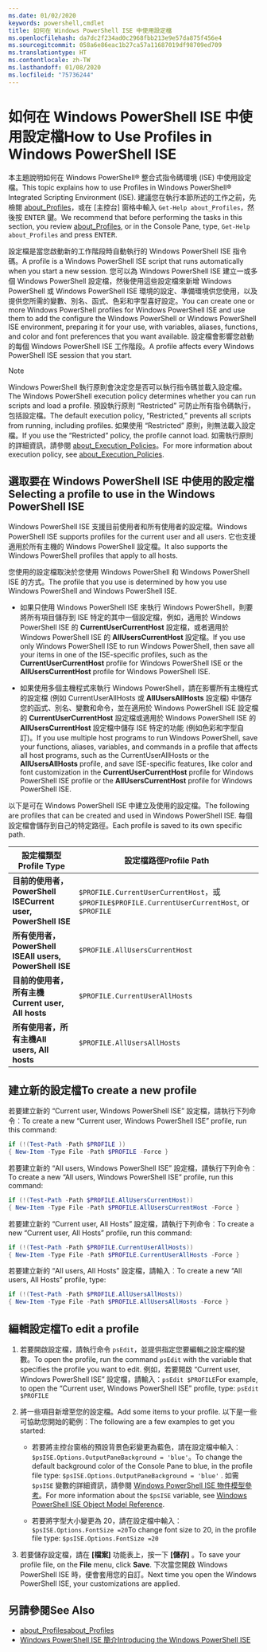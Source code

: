```yaml
---
ms.date: 01/02/2020
keywords: powershell,cmdlet
title: 如何在 Windows PowerShell ISE 中使用設定檔
ms.openlocfilehash: da7dc2f234ad0c2968fbb213e9e57da875f456e4
ms.sourcegitcommit: 058a6e86eac1b27ca57a11687019df98709ed709
ms.translationtype: HT
ms.contentlocale: zh-TW
ms.lasthandoff: 01/08/2020
ms.locfileid: "75736244"
---
```

# <a name="how-to-use-profiles-in-windows-powershell-ise"></a><span data-ttu-id="fb619-103">如何在 Windows PowerShell ISE 中使用設定檔</span><span class="sxs-lookup"><span data-stu-id="fb619-103">How to Use Profiles in Windows PowerShell ISE</span></span>

<span data-ttu-id="fb619-104">本主題說明如何在 Windows PowerShell® 整合式指令碼環境 (ISE) 中使用設定檔。</span><span class="sxs-lookup"><span data-stu-id="fb619-104">This topic explains how to use Profiles in Windows PowerShell® Integrated Scripting Environment (ISE).</span></span> <span data-ttu-id="fb619-105">建議您在執行本節所述的工作之前，先檢閱 [about_Profiles](/powershell/module/microsoft.powershell.core/about/about_profiles)，或在 [主控台] 窗格中輸入 `Get-Help about_Profiles`，然後按 <kbd>ENTER</kbd> 鍵。</span><span class="sxs-lookup"><span data-stu-id="fb619-105">We recommend that before performing the tasks in this section, you review [about_Profiles](/powershell/module/microsoft.powershell.core/about/about_profiles), or in the Console Pane, type, `Get-Help about_Profiles` and press <kbd>ENTER</kbd>.</span></span>

<span data-ttu-id="fb619-106">設定檔是當您啟動新的工作階段時自動執行的 Windows PowerShell ISE 指令碼。</span><span class="sxs-lookup"><span data-stu-id="fb619-106">A profile is a Windows PowerShell ISE script that runs automatically when you start a new session.</span></span>
<span data-ttu-id="fb619-107">您可以為 Windows PowerShell ISE 建立一或多個 Windows PowerShell 設定檔，然後使用這些設定檔來新增 Windows PowerShell 或 Windows PowerShell ISE 環境的設定、準備環境供您使用，以及提供您所需的變數、別名、函式、色彩和字型喜好設定。</span><span class="sxs-lookup"><span data-stu-id="fb619-107">You can create one or more Windows PowerShell profiles for Windows PowerShell ISE and use them to add the configure the Windows PowerShell or Windows PowerShell ISE environment, preparing it for your use, with variables, aliases, functions, and color and font preferences that you want available.</span></span> <span data-ttu-id="fb619-108">設定檔會影響您啟動的每個 Windows PowerShell ISE 工作階段。</span><span class="sxs-lookup"><span data-stu-id="fb619-108">A profile affects every Windows PowerShell ISE session that you start.</span></span>

> [!NOTE]
> <span data-ttu-id="fb619-109">Windows PowerShell 執行原則會決定您是否可以執行指令碼並載入設定檔。</span><span class="sxs-lookup"><span data-stu-id="fb619-109">The Windows PowerShell execution policy determines whether you can run scripts and load a profile.</span></span>
> <span data-ttu-id="fb619-110">預設執行原則 “Restricted” 可防止所有指令碼執行，包括設定檔。</span><span class="sxs-lookup"><span data-stu-id="fb619-110">The default execution policy, “Restricted,” prevents all scripts from running, including profiles.</span></span>
> <span data-ttu-id="fb619-111">如果使用 “Restricted” 原則，則無法載入設定檔。</span><span class="sxs-lookup"><span data-stu-id="fb619-111">If you use the “Restricted” policy, the profile cannot load.</span></span> <span data-ttu-id="fb619-112">如需執行原則的詳細資訊，請參閱 [about_Execution_Policies](/powershell/module/microsoft.powershell.core/about/about_execution_policies)。</span><span class="sxs-lookup"><span data-stu-id="fb619-112">For more information about execution policy, see [about_Execution_Policies](/powershell/module/microsoft.powershell.core/about/about_execution_policies).</span></span>

## <a name="selecting-a-profile-to-use-in-the-windows-powershell-ise"></a><span data-ttu-id="fb619-113">選取要在 Windows PowerShell ISE 中使用的設定檔</span><span class="sxs-lookup"><span data-stu-id="fb619-113">Selecting a profile to use in the Windows PowerShell ISE</span></span>

<span data-ttu-id="fb619-114">Windows PowerShell ISE 支援目前使用者和所有使用者的設定檔。</span><span class="sxs-lookup"><span data-stu-id="fb619-114">Windows PowerShell ISE supports profiles for the current user and all users.</span></span> <span data-ttu-id="fb619-115">它也支援適用於所有主機的 Windows PowerShell 設定檔。</span><span class="sxs-lookup"><span data-stu-id="fb619-115">It also supports the Windows PowerShell profiles that apply to all hosts.</span></span>

<span data-ttu-id="fb619-116">您使用的設定檔取決於您使用 Windows PowerShell 和 Windows PowerShell ISE 的方式。</span><span class="sxs-lookup"><span data-stu-id="fb619-116">The profile that you use is determined by how you use Windows PowerShell and Windows PowerShell ISE.</span></span>

- <span data-ttu-id="fb619-117">如果只使用 Windows PowerShell ISE 來執行 Windows PowerShell，則要將所有項目儲存到 ISE 特定的其中一個設定檔，例如，適用於 Windows PowerShell ISE 的 **CurrentUserCurrentHost** 設定檔，或者適用於 Windows PowerShell ISE 的 **AllUsersCurrentHost** 設定檔。</span><span class="sxs-lookup"><span data-stu-id="fb619-117">If you use only Windows PowerShell ISE to run Windows PowerShell, then save all your items in one of the ISE-specific profiles, such as the **CurrentUserCurrentHost** profile for Windows PowerShell ISE or the **AllUsersCurrentHost** profile for Windows PowerShell ISE.</span></span>

- <span data-ttu-id="fb619-118">如果使用多個主機程式來執行 Windows PowerShell，請在影響所有主機程式的設定檔 (例如 CurrentUserAllHosts 或 **AllUsersAllHosts** 設定檔) 中儲存您的函式、別名、變數和命令，並在適用於 Windows PowerShell ISE 設定檔的 **CurrentUserCurrentHost** 設定檔或適用於 Windows PowerShell ISE 的 **AllUsersCurrentHost** 設定檔中儲存 ISE 特定的功能 (例如色彩和字型自訂)。</span><span class="sxs-lookup"><span data-stu-id="fb619-118">If you use multiple host programs to run Windows PowerShell, save your functions, aliases, variables, and commands in a profile that affects all host programs, such as the CurrentUserAllHosts or the **AllUsersAllHosts** profile, and save ISE-specific features, like color and font customization in the **CurrentUserCurrentHost** profile for Windows PowerShell ISE profile or the **AllUsersCurrentHost** profile for Windows PowerShell ISE.</span></span>

<span data-ttu-id="fb619-119">以下是可在 Windows PowerShell ISE 中建立及使用的設定檔。</span><span class="sxs-lookup"><span data-stu-id="fb619-119">The following are profiles that can be created and used in Windows PowerShell ISE.</span></span> <span data-ttu-id="fb619-120">每個設定檔會儲存到自己的特定路徑。</span><span class="sxs-lookup"><span data-stu-id="fb619-120">Each profile is saved to its own specific path.</span></span>

|           <span data-ttu-id="fb619-121">設定檔類型</span><span class="sxs-lookup"><span data-stu-id="fb619-121">Profile Type</span></span>           |                   <span data-ttu-id="fb619-122">設定檔路徑</span><span class="sxs-lookup"><span data-stu-id="fb619-122">Profile Path</span></span>                   |
| -------------------------------- | ------------------------------------------------ |
| <span data-ttu-id="fb619-123">**目前的使用者，PowerShell ISE**</span><span class="sxs-lookup"><span data-stu-id="fb619-123">**Current user, PowerShell ISE**</span></span> | <span data-ttu-id="fb619-124">`$PROFILE.CurrentUserCurrentHost`，或 `$PROFILE`</span><span class="sxs-lookup"><span data-stu-id="fb619-124">`$PROFILE.CurrentUserCurrentHost`, or `$PROFILE`</span></span> |
| <span data-ttu-id="fb619-125">**所有使用者，PowerShell ISE**</span><span class="sxs-lookup"><span data-stu-id="fb619-125">**All users, PowerShell ISE**</span></span>    | `$PROFILE.AllUsersCurrentHost`                   |
| <span data-ttu-id="fb619-126">**目前的使用者，所有主機**</span><span class="sxs-lookup"><span data-stu-id="fb619-126">**Current user, All hosts**</span></span>      | `$PROFILE.CurrentUserAllHosts`                   |
| <span data-ttu-id="fb619-127">**所有使用者，所有主機**</span><span class="sxs-lookup"><span data-stu-id="fb619-127">**All users, All hosts**</span></span>         | `$PROFILE.AllUsersAllHosts`                      |

## <a name="to-create-a-new-profile"></a><span data-ttu-id="fb619-128">建立新的設定檔</span><span class="sxs-lookup"><span data-stu-id="fb619-128">To create a new profile</span></span>

<span data-ttu-id="fb619-129">若要建立新的 “Current user, Windows PowerShell ISE” 設定檔，請執行下列命令︰</span><span class="sxs-lookup"><span data-stu-id="fb619-129">To create a new “Current user, Windows PowerShell ISE” profile, run this command:</span></span>

```powershell
if (!(Test-Path -Path $PROFILE ))
{ New-Item -Type File -Path $PROFILE -Force }
```

<span data-ttu-id="fb619-130">若要建立新的 “All users, Windows PowerShell ISE” 設定檔，請執行下列命令︰</span><span class="sxs-lookup"><span data-stu-id="fb619-130">To create a new “All users, Windows PowerShell ISE” profile, run this command:</span></span>

```powershell
if (!(Test-Path -Path $PROFILE.AllUsersCurrentHost))
{ New-Item -Type File -Path $PROFILE.AllUsersCurrentHost -Force }
```

<span data-ttu-id="fb619-131">若要建立新的 “Current user, All Hosts” 設定檔，請執行下列命令︰</span><span class="sxs-lookup"><span data-stu-id="fb619-131">To create a new “Current user, All Hosts” profile, run this command:</span></span>

```powershell
if (!(Test-Path -Path $PROFILE.CurrentUserAllHosts))
{ New-Item -Type File -Path $PROFILE.CurrentUserAllHosts -Force }
```

<span data-ttu-id="fb619-132">若要建立新的 “All users, All Hosts” 設定檔，請輸入︰</span><span class="sxs-lookup"><span data-stu-id="fb619-132">To create a new “All users, All Hosts” profile, type:</span></span>

```powershell
if (!(Test-Path -Path $PROFILE.AllUsersAllHosts))
{ New-Item -Type File -Path $PROFILE.AllUsersAllHosts -Force }
```

## <a name="to-edit-a-profile"></a><span data-ttu-id="fb619-133">編輯設定檔</span><span class="sxs-lookup"><span data-stu-id="fb619-133">To edit a profile</span></span>

1. <span data-ttu-id="fb619-134">若要開啟設定檔，請執行命令 `psEdit`，並提供指定您要編輯之設定檔的變數。</span><span class="sxs-lookup"><span data-stu-id="fb619-134">To open the profile, run the command `psEdit` with the variable that specifies the profile you want to edit.</span></span> <span data-ttu-id="fb619-135">例如，若要開啟 “Current user, Windows PowerShell ISE” 設定檔，請輸入︰`psEdit $PROFILE`</span><span class="sxs-lookup"><span data-stu-id="fb619-135">For example, to open the “Current user, Windows PowerShell ISE” profile, type: `psEdit $PROFILE`</span></span>

2. <span data-ttu-id="fb619-136">將一些項目新增至您的設定檔。</span><span class="sxs-lookup"><span data-stu-id="fb619-136">Add some items to your profile.</span></span> <span data-ttu-id="fb619-137">以下是一些可協助您開始的範例︰</span><span class="sxs-lookup"><span data-stu-id="fb619-137">The following are a few examples to get you started:</span></span>

   - <span data-ttu-id="fb619-138">若要將主控台窗格的預設背景色彩變更為藍色，請在設定檔中輸入︰`$psISE.Options.OutputPaneBackground = 'blue'`。</span><span class="sxs-lookup"><span data-stu-id="fb619-138">To change the default background color of the Console Pane to blue, in the profile file type: `$psISE.Options.OutputPaneBackground = 'blue'` .</span></span> <span data-ttu-id="fb619-139">如需 `$psISE` 變數的詳細資訊，請參閱 [Windows PowerShell ISE 物件模型參考](object-model/The-ISE-Object-Model-Hierarchy.md)。</span><span class="sxs-lookup"><span data-stu-id="fb619-139">For more information about the `$psISE` variable, see [Windows PowerShell ISE Object Model Reference](object-model/The-ISE-Object-Model-Hierarchy.md).</span></span>

   - <span data-ttu-id="fb619-140">若要將字型大小變更為 20，請在設定檔中輸入︰`$psISE.Options.FontSize =20`</span><span class="sxs-lookup"><span data-stu-id="fb619-140">To change font size to 20, in the profile file type: `$psISE.Options.FontSize =20`</span></span>

3. <span data-ttu-id="fb619-141">若要儲存設定檔，請在 **[檔案]** 功能表上，按一下 **[儲存]** 。</span><span class="sxs-lookup"><span data-stu-id="fb619-141">To save your profile file, on the **File** menu, click **Save**.</span></span> <span data-ttu-id="fb619-142">下次當您開啟 Windows PowerShell ISE 時，便會套用您的自訂。</span><span class="sxs-lookup"><span data-stu-id="fb619-142">Next time you open the Windows PowerShell ISE, your customizations are applied.</span></span>

## <a name="see-also"></a><span data-ttu-id="fb619-143">另請參閱</span><span class="sxs-lookup"><span data-stu-id="fb619-143">See Also</span></span>

- [<span data-ttu-id="fb619-144">about_Profiles</span><span class="sxs-lookup"><span data-stu-id="fb619-144">about_Profiles</span></span>](/powershell/module/microsoft.powershell.core/about/about_profiles)
- [<span data-ttu-id="fb619-145">Windows PowerShell ISE 簡介</span><span class="sxs-lookup"><span data-stu-id="fb619-145">Introducing the Windows PowerShell ISE</span></span>](Introducing-the-Windows-PowerShell-ISE.md)
